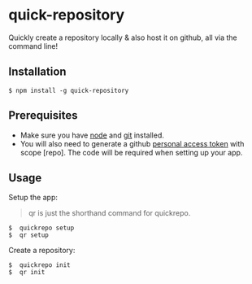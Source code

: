 # quick-repository

Quickly create a repository locally & also host it on github, all via the command line!

## Installation

```
$ npm install -g quick-repository
```

## Prerequisites
- Make sure you have [node](https://nodejs.org/en/) and [git](https://git-scm.com/) installed.
- You will also need to generate a github [personal access token](https://docs.github.com/en/github/authenticating-to-github/creating-a-personal-access-token#creating-a-token) with scope [repo]. The code will be required when setting up your app.

## Usage
Setup the app:
> qr is just the shorthand command for quickrepo.
```
$  quickrepo setup
$  qr setup
```
Create a repository:
```
$  quickrepo init
$  qr init
```
